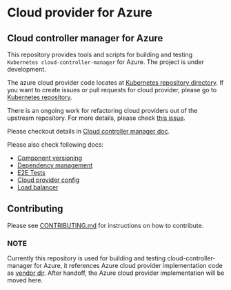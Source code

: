 # Cloud provider for Azure

## Cloud controller manager for Azure

This repository provides tools and scripts for building and testing `Kubernetes cloud-controller-manager` for Azure. The project is under development.

The azure cloud provider code locates at [Kubernetes repository directory](https://github.com/kubernetes/kubernetes/tree/master/pkg/cloudprovider/providers/azure). If you want to create issues or pull requests for cloud provider, please go to [Kubernetes repository](https://github.com/kubernetes/kubernetes).

There is an ongoing work for refactoring cloud providers out of the upstream repository. For more details, please check [this issue](https://github.com/kubernetes/features/issues/88).

Please checkout details in [Cloud controller manager doc](docs/cloud-controller-manager.md).

Please also check following docs:
- [Component versioning](docs/component-versioning.md)
- [Dependency management](docs/dependency-management.md)
- [E2E Tests](docs/e2e-tests.md)
- [Cloud provider config](docs/cloud-provider-config.md)
- [Load balancer](docs/development-loadbalancer.md)

## Contributing

Please see [CONTRIBUTING.md](CONTRIBUTING.md) for instructions on how to contribute.

### NOTE
Currently this repository is used for building and testing cloud-controller-manager for Azure, it references Azure cloud provider implementation code as [vendor dir](vendor/k8s.io/kubernetes/pkg/cloudprovider/providers/azure). After handoff, the Azure cloud provider implementation will be moved here.
